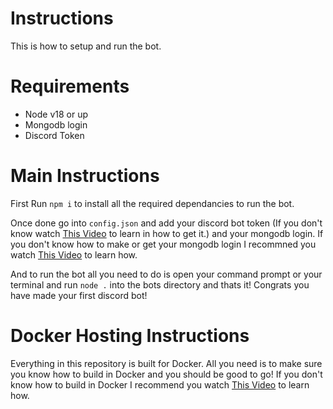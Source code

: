 # Instructions
This is how to setup and run the bot.

# Requirements
- Node v18 or up
- Mongodb login
- Discord Token

# Main Instructions

First Run `npm i` to install all the required dependancies to run the bot.

Once done go into `config.json` and add your discord bot token (If you don't know watch [This Video](https://www.youtube.com/watch?v=aI4OmIbkJH8) to learn in how to get it.) and your mongodb login. If you don't know how to make or get your mongodb login I recommned you watch [This Video](https://www.youtube.com/watch?v=S2PyYYGhvNg) to learn how.

And to run the bot all you need to do is open your command prompt or your terminal and run `node .` into the bots directory and thats it! Congrats you have made your first discord bot!

# Docker Hosting Instructions

Everything in this repository is built for Docker. All you need is to make sure you know how to build in Docker and you should be good to go! If you don't know how to build in Docker I recommend you watch [This Video](https://www.youtube.com/watch?v=JprTjTViaEA) to learn how.